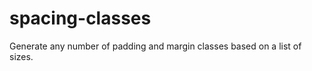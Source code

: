 spacing-classes
===============

Generate any number of padding and margin classes based on a list of sizes.
